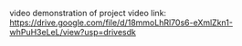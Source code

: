 video demonstration of project
video link:
https://drive.google.com/file/d/18mmoLhRl70s6-eXmlZkn1-whPuH3eLeL/view?usp=drivesdk
